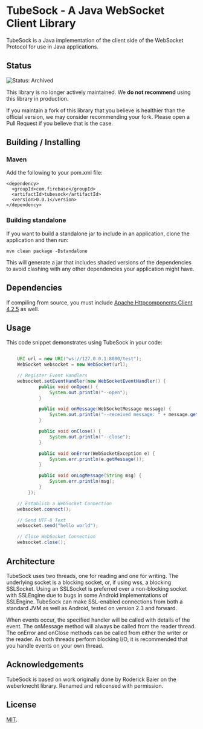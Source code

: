TubeSock - A Java WebSocket Client Library
===========================================

TubeSock is a Java implementation of the client side of the WebSocket Protocol for use in Java applications.

## Status

![Status: Archived](https://img.shields.io/badge/Status-Archived-red)

This library is no longer actively maintained. We **do not recommend** using this library in production.

If you maintain a fork of this library that you believe is healthier than the official version, we may consider recommending your fork.  Please open a Pull Request if you believe that is the case.

Building / Installing
---------------------

### Maven

Add the following to your pom.xml file:

    <dependency>
      <groupId>com.firebase</groupId>
      <artifactId>tubesock</artifactId>
      <version>0.0.1</version>
    </dependency>

### Building standalone

If you want to build a standalone jar to include in an application, clone the application and then run:

    mvn clean package -Dstandalone

This will generate a jar that includes shaded versions of the dependencies to avoid clashing with any other dependencies
your application might have.


Dependencies
------------

If compiling from source, you must include
[Apache Httpcomponents Client 4.2.5](https://hc.apache.org/httpcomponents-client-ga/download.html) as well.

Usage
-----
This code snippet demonstrates using TubeSock in your code:

```java

    URI url = new URI("ws://127.0.0.1:8080/test");
    WebSocket websocket = new WebSocket(url);

    // Register Event Handlers
    websocket.setEventHandler(new WebSocketEventHandler() {
            public void onOpen() {
                System.out.println("--open");
            }

            public void onMessage(WebSocketMessage message) {
                System.out.println("--received message: " + message.getText());
            }

            public void onClose() {
                System.out.println("--close");
            }

            public void onError(WebSocketException e) {
                System.err.println(e.getMessage());
            }

            public void onLogMessage(String msg) {
                System.err.println(msg);
            }
        });

    // Establish a WebSocket Connection
    websocket.connect();

    // Send UTF-8 Text
    websocket.send("hello world");

    // Close WebSocket Connection
    websocket.close();
```

Architecture
------------

TubeSock uses two threads, one for reading and one for writing. The underlying socket is a blocking socket, or, if
using wss, a blocking SSLSocket. Using an SSLSocket is preferred over a non-blocking socket with SSLEngine due to bugs
 in some Android implementations of SSLEngine. TubeSock can make SSL-enabled connections from both a standard
 JVM as well as Android, tested on version 2.3 and forward.

When events occur, the specified handler will be called with details of the event. The onMessage method will always be
called from the reader thread. The onError and onClose methods can be called from either the writer or the reader. As
both threads perform blocking I/O, it is recommended that you handle events on your own thread.

Acknowledgements
----------------

TubeSock is based on work originally done by Roderick Baier on the weberknecht library. Renamed and relicensed with
permission.

License
-------
[MIT](http://firebase.mit-license.org).
